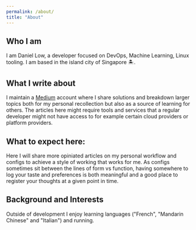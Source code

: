 ```yaml
---
permalink: /about/
title: "About"
---
```


## Who I am
I am Daniel Low, a developer focused on DevOps, Machine Learning, Linux tooling. I am based in the island city of Singapore 🏝️.

## What I write about
I maintain a [Medium](https://medium.com/@danlowgw) account where I share solutions and breakdown larger topics both for my personal recollection but also as a source of learning for others. The articles here might require tools and services that a regular developer might not have access to for example certain cloud providers or platform providers.

## What to expect here:
Here I will share more opiniated articles on my personal workflow and configs to achieve a style of working that works for me. As configs sometimes sit between the lines of form vs function, having somewhere to log your taste and preferences is both meaningful and a good place to register your thoughts at a given point in time.

## Background and Interests
Outside of development I enjoy learning languages ("French", "Mandarin Chinese" and "Italian") and running.


